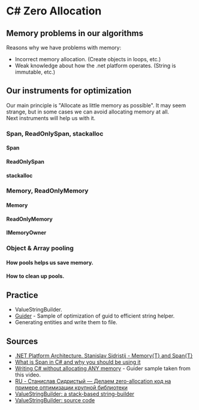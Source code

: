# C# Zero Allocation

## Memory problems in our algorithms

Reasons why we have problems with memory:
- Incorrect memory allocation. (Create objects in loops, etc.)
- Weak knowledge about how the .net platform operates. (String is immutable, etc.)

## Our instruments for optimization

Our main principle is "Allocate as little memory as possible". It may seem strange, but in some cases we can avoid allocating memory at all.  
Next instruments will help us with it.

### Span, ReadOnlySpan, stackalloc

#### Span

#### ReadOnlySpan

#### stackalloc

### Memory, ReadOnlyMemory

#### Memory

#### ReadOnlyMemory

#### IMemoryOwner

### Object & Array pooling

#### How pools helps us save memory.

#### How to clean up pools.

## Practice

- ValueStringBuilder.
- [Guider](https://github.com/nazarovsa/csharp-zero-allocation/tree/main/src/Guider) - Sample of optimization of guid to efficient string helper.
- Generating entities and write them to file.

## Sources

- [.NET Platform Architecture. Stanislav Sidristij - Memory{T} and Span{T}](https://github.com/sidristij/dotnetbook/blob/master/book/en/MemorySpan.md)
- [What is Span in C# and why you should be using it](https://www.youtube.com/watch?v=FM5dpxJMULY)
- [Writing C# without allocating ANY memory](https://www.youtube.com/watch?v=B2yOjLyEZk0) - Guider sample taken from this video.
- [RU - Станислав Сидристый — Делаем zero-allocation код на примере оптимизации крупной библиотеки](https://www.youtube.com/watch?v=-FDfnUyYSyc)
- [ValueStringBuilder: a stack-based string-builder](https://andrewlock.net/a-deep-dive-on-stringbuilder-part-6-vaulestringbuilder-a-stack-based-string-builder/)
- [ValueStringBuilder: source code](https://github.com/dotnet/runtime/blob/main/src/libraries/Common/src/System/Text/ValueStringBuilder.cs)